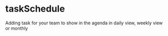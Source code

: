 # taskSchedule
Adding task for your team to show in the agenda in daily view, weekly view or monthly 
